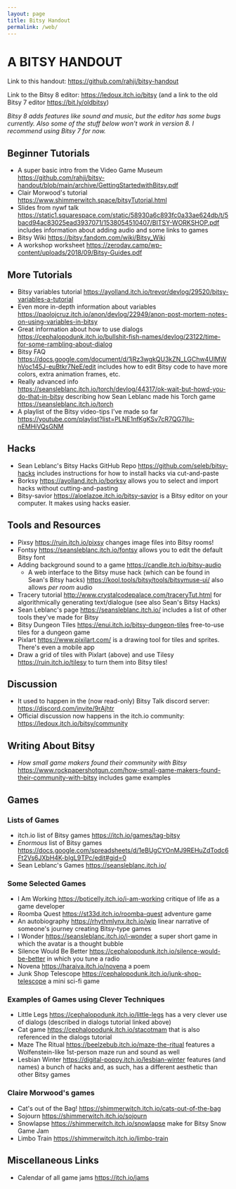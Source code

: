 ```yaml
---
layout: page
title: Bitsy Handout
permalink: /web/
---
```


# A BITSY HANDOUT

Link to this handout: <https://github.com/rahji/bitsy-handout>

Link to the Bitsy 8 editor: <https://ledoux.itch.io/bitsy> (and a link to the old Bitsy 7 editor <https://bit.ly/oldbitsy>)

*Bitsy 8 adds features like sound and music, but the editor has some bugs currently. Also some of the stuff below won't work in version 8. I recommend using Bitsy 7 for now.*

## Beginner Tutorials

* A super basic intro from the Video Game Museum <https://github.com/rahji/bitsy-handout/blob/main/archive/GettingStartedwithBitsy.pdf>
* Clair Morwood's tutorial <https://www.shimmerwitch.space/bitsyTutorial.html>
* Slides from nywf talk <https://static1.squarespace.com/static/58930a6c893fc0a33ae624db/t/5bacd94ac83025ead3937071/1538054510407/BITSY-WORKSHOP.pdf> includes information about adding audio and some links to games
* Bitsy Wiki <https://bitsy.fandom.com/wiki/Bitsy_Wiki>
* A workshop worksheet <https://zeroday.camp/wp-content/uploads/2018/09/Bitsy-Guides.pdf>

## More Tutorials

* Bitsy variables tutorial <https://ayolland.itch.io/trevor/devlog/29520/bitsy-variables-a-tutorial>
* Even more in-depth information about variables <https://paolojcruz.itch.io/anon/devlog/22949/anon-post-mortem-notes-on-using-variables-in-bitsy>
* Great information about how to use dialogs <https://cephalopodunk.itch.io/bullshit-fish-names/devlog/23122/time-for-some-rambling-about-dialog>
* Bitsy FAQ <https://docs.google.com/document/d/1jRz3wgkQU3kZN_LGChw4UlMWhVoc145J-euBtkr7NeE/edit> includes how to edit Bitsy code to have more colors, extra animation frames, etc.
* Really advanced info <https://seansleblanc.itch.io/torch/devlog/44317/ok-wait-but-howd-you-do-that-in-bitsy> describing how Sean Leblanc made his Torch game <https://seansleblanc.itch.io/torch>
* A playlist of the Bitsy video-tips I've made so far <https://youtube.com/playlist?list=PLNE1nfKgKSv7cR7QG7IIu-nEMHiVQsGNM>

## Hacks

* Sean Leblanc's Bitsy Hacks GitHub Repo <https://github.com/seleb/bitsy-hacks> includes instructions for how to install hacks via cut-and-paste
* Borksy <https://ayolland.itch.io/borksy> allows you to select and import hacks without cutting-and-pasting
* Bitsy-savior <https://aloelazoe.itch.io/bitsy-savior> is a Bitsy editor on your computer. It makes using hacks easier.

## Tools and Resources

* Pixsy <https://ruin.itch.io/pixsy> changes image files into Bitsy rooms!
* Fontsy <https://seansleblanc.itch.io/fontsy> allows you to edit the default Bitsy font
* Adding background sound to a game <https://candle.itch.io/bitsy-audio>
  * A web interface to the Bitsy muse hack (which can be found in Sean's Bitsy hacks) <https://kool.tools/bitsy/tools/bitsymuse-ui/> also allows *per room* audio
* Tracery tutorial <http://www.crystalcodepalace.com/traceryTut.html> for algorithmically generating text/dialogue (see also Sean's Bitsy Hacks)
* Sean Leblanc's page <https://seansleblanc.itch.io/> includes a list of other tools they've made for Bitsy
* Bitsy Dungeon Tiles <https://enui.itch.io/bitsy-dungeon-tiles> free-to-use tiles for a dungeon game
* Pixlart <https://www.pixilart.com/> is a drawing tool for tiles and sprites. There's even a mobile app
* Draw a grid of tiles with Pixlart (above) and use Tilesy <https://ruin.itch.io/tilesy> to turn them into Bitsy tiles!

## Discussion

* It used to happen in the (now read-only) Bitsy Talk discord server: <https://discord.com/invite/9rAjhtr>
* Official discussion now happens in the itch.io community: <https://ledoux.itch.io/bitsy/community>

## Writing About Bitsy

* *How small game makers found their community with Bitsy* <https://www.rockpapershotgun.com/how-small-game-makers-found-their-community-with-bitsy> includes game examples

## Games

### Lists of Games

* itch.io list of Bitsy games <https://itch.io/games/tag-bitsy>
* *Enormous* list of Bitsy games <https://docs.google.com/spreadsheets/d/1eBUgCYOnMJ9REHuZdTodc6Ft2Vs6JXbH4K-bIgL9TPc/edit#gid=0>
* Sean Leblanc's Games <https://seansleblanc.itch.io/>

### Some Selected Games

* I Am Working <https://boticelly.itch.io/i-am-working> critique of life as a game developer
* Roomba Quest <https://st33d.itch.io/roomba-quest> adventure game
* An autobiography <https://rhythmlynx.itch.io/wip> linear narrative of someone's journey creating Bitsy-type games
* I Wonder <https://seansleblanc.itch.io/i-wonder> a super short game in which the avatar is a thought bubble
* Silence Would Be Better <https://cephalopodunk.itch.io/silence-would-be-better> in which you tune a radio
* Novena <https://haraiva.itch.io/novena> a poem
* Junk Shop Telescope <https://cephalopodunk.itch.io/junk-shop-telescope> a mini sci-fi game

### Examples of Games using Clever Techniques

* Little Legs <https://cephalopodunk.itch.io/little-legs> has a very clever use of dialogs (described in dialogs tutorial linked above)
* Cat game <https://cephalopodunk.itch.io/stacotmam> that is also referenced in the dialogs tutorial
* Maze The Ritual <https://beelzebub.itch.io/maze-the-ritual> features a Wolfenstein-like 1st-person maze run and sound as well
* Lesbian Winter <https://digital-poppy.itch.io/lesbian-winter> features (and names) a bunch of hacks and, as such, has a different aesthetic than other Bitsy games

### Claire Morwood's games

* Cat's out of the Bag! <https://shimmerwitch.itch.io/cats-out-of-the-bag>
* Sojourn <https://shimmerwitch.itch.io/sojourn>
* Snowlapse <https://shimmerwitch.itch.io/snowlapse> make for Bitsy Snow Game Jam
* Limbo Train <https://shimmerwitch.itch.io/limbo-train>

## Miscellaneous Links

* Calendar of all game jams <https://itch.io/jams>

